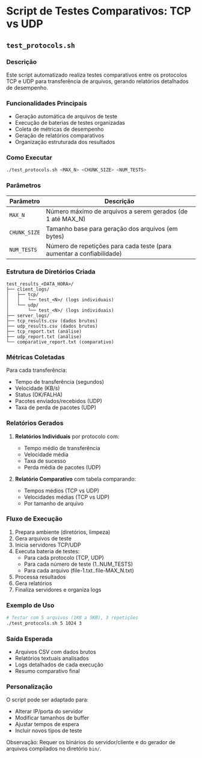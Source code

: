 # Script de Testes Comparativos: TCP vs UDP

## `test_protocols.sh`

### Descrição
Este script automatizado realiza testes comparativos entre os protocolos TCP e UDP para transferência de arquivos, gerando relatórios detalhados de desempenho.

### Funcionalidades Principais
- Geração automática de arquivos de teste
- Execução de baterias de testes organizadas
- Coleta de métricas de desempenho
- Geração de relatórios comparativos
- Organização estruturada dos resultados

### Como Executar
```bash
./test_protocols.sh <MAX_N> <CHUNK_SIZE> <NUM_TESTS>
```

### Parâmetros
| Parâmetro    | Descrição                                                                 |
|--------------|---------------------------------------------------------------------------|
| `MAX_N`      | Número máximo de arquivos a serem gerados (de 1 até MAX_N)                |
| `CHUNK_SIZE` | Tamanho base para geração dos arquivos (em bytes)                         |
| `NUM_TESTS`  | Número de repetições para cada teste (para aumentar a confiabilidade)     |

### Estrutura de Diretórios Criada
```
test_results_<DATA_HORA>/
├── client_logs/
│   ├── tcp/
│   │   └── test_<N>/ (logs individuais)
│   └── udp/
│       └── test_<N>/ (logs individuais)
├── server_logs/
├── tcp_results.csv (dados brutos)
├── udp_results.csv (dados brutos)
├── tcp_report.txt (análise)
├── udp_report.txt (análise)
└── comparative_report.txt (comparativo)
```

### Métricas Coletadas
Para cada transferência:
- Tempo de transferência (segundos)
- Velocidade (KB/s)
- Status (OK/FALHA)
- Pacotes enviados/recebidos (UDP)
- Taxa de perda de pacotes (UDP)

### Relatórios Gerados
1. **Relatórios Individuais** por protocolo com:
   - Tempo médio de transferência
   - Velocidade média
   - Taxa de sucesso
   - Perda média de pacotes (UDP)

2. **Relatório Comparativo** com tabela comparando:
   - Tempos médios (TCP vs UDP)
   - Velocidades médias (TCP vs UDP)
   - Por tamanho de arquivo

### Fluxo de Execução
1. Prepara ambiente (diretórios, limpeza)
2. Gera arquivos de teste
3. Inicia servidores TCP/UDP
4. Executa bateria de testes:
   - Para cada protocolo (TCP, UDP)
   - Para cada número de teste (1..NUM_TESTS)
   - Para cada arquivo (file-1.txt..file-MAX_N.txt)
5. Processa resultados
6. Gera relatórios
7. Finaliza servidores e organiza logs

### Exemplo de Uso
```bash
# Testar com 5 arquivos (1KB a 5KB), 3 repetições
./test_protocols.sh 5 1024 3
```

### Saída Esperada
- Arquivos CSV com dados brutos
- Relatórios textuais analisados
- Logs detalhados de cada execução
- Resumo comparativo final

### Personalização
O script pode ser adaptado para:
- Alterar IP/porta do servidor
- Modificar tamanhos de buffer
- Ajustar tempos de espera
- Incluir novos tipos de teste

Observação: Requer os binários do servidor/cliente e do gerador de arquivos compilados no diretório `bin/`.